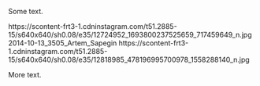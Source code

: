 Some text.

<x-group>
https://scontent-frt3-1.cdninstagram.com/t51.2885-15/s640x640/sh0.08/e35/12724952_1693800237525659_717459649_n.jpg
2014-10-13_3505_Artem_Sapegin
https://scontent-frt3-1.cdninstagram.com/t51.2885-15/s640x640/sh0.08/e35/12818985_478196995700978_1558288140_n.jpg
</x-group>

More text.
